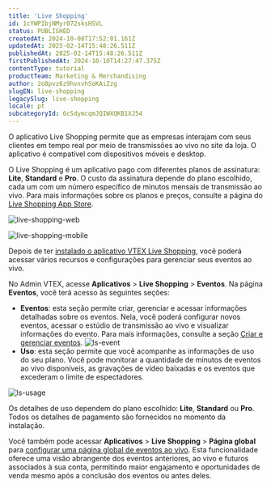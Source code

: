 ```yaml
---
title: 'Live Shopping'
id: 1cYWPIbjNMyr072sksHSVL
status: PUBLISHED
createdAt: 2024-10-08T17:52:01.161Z
updatedAt: 2025-02-14T15:48:26.511Z
publishedAt: 2025-02-14T15:48:26.511Z
firstPublishedAt: 2024-10-10T14:27:47.375Z
contentType: tutorial
productTeam: Marketing & Merchandising
author: 2o8pvz6z9hvxvhSoKAiZzg
slugEN: live-shopping
legacySlug: live-shopping
locale: pt
subcategoryId: 6cSdymcqmJQIWXQKB1XJ54
---
```


O aplicativo Live Shopping permite que as empresas interajam com seus clientes em tempo real por meio de transmissões ao vivo no site da loja. O aplicativo é compatível com dispositivos móveis e desktop.

<div class="alert alert-info">
O Live Shopping é um aplicativo pago com diferentes planos de assinatura: <b>Lite</b>, <b>Standard</b> e <b>Pro</b>. O custo da assinatura depende do plano escolhido, cada um com um número específico de minutos mensais de transmissão ao vivo. Para mais informações sobre os planos e preços, consulte a página do <a href="https://apps.vtex.com/liveshopping/p">Live Shopping App Store</a>.
</div>

![live-shopping-web](//images.ctfassets.net/alneenqid6w5/9DC391PJ2C44ICxFvEjvY/32720fee1cc3df1d7f616e44cf54b9a3/image.png)

![live-shopping-mobile](//images.ctfassets.net/alneenqid6w5/3gCjMl6VhGCe4Y2wQR3D7c/c147cf86fedcd3c32594ad02079b9c76/image.png)

Depois de ter [instalado o aplicativo VTEX Live Shopping](https://developers.vtex.com/docs/apps/vtexventures.livestreaming#installation), você poderá acessar vários recursos e configurações para gerenciar seus eventos ao vivo.

No Admin VTEX, acesse **Aplicativos** > **Live Shopping** > **Eventos**. Na página **Eventos**, você terá acesso às seguintes seções:

* **Eventos**: esta seção permite criar, gerenciar e acessar informações detalhadas sobre os eventos. Nela, você poderá configurar novos eventos, acessar o estúdio de transmissão ao vivo e visualizar informações do evento. Para mais informações, consulte a seção [Criar e gerenciar eventos](https://help.vtex.com/pt/tutorial/live-shopping-eventos--6aGLiqoKG1UoS30f3FFWch).
  ![ls-event](//images.ctfassets.net/alneenqid6w5/242KPuoLOiKutLpmsqJgGM/7351903234588e3a21bad8b027e0fa2f/image.png)
* **Uso**: esta seção permite que você acompanhe as informações de uso do seu plano. Você pode monitorar a quantidade de minutos de eventos ao vivo disponíveis, as gravações de vídeo baixadas e os eventos que excederam o limite de espectadores.

![ls-usage](//images.ctfassets.net/alneenqid6w5/3YjhgJu7uZk6P1eCEsm8T7/07eacdec18200bffe54bf824713c9961/image.png)

<div class="alert alert-warning">
  Os detalhes de uso dependem do plano escolhido: <b>Lite</b>, <b>Standard</b> ou <b>Pro</b>. Todos os detalhes de pagamento são fornecidos no momento da instalação.
</div>

Você também pode acessar **Aplicativos** > **Live Shopping** > **Página global** para [configurar uma página global de eventos ao vivo](https://help.vtex.com/pt/tutorial/live-shopping-configurar-landing-page-para-transmissoes-ao-vivo--4iBDPEpXyKSfoIqUdwHGFE). Esta funcionalidade oferece uma visão abrangente dos eventos anteriores, ao vivo e futuros associados à sua conta, permitindo maior engajamento e oportunidades de venda mesmo após a conclusão dos eventos ou antes deles.

